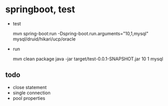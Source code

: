 

# springboot, test

- test

	mvn spring-boot:run -Dspring-boot.run.arguments="10,1,mysql"   mysql/druid/hikari/ucp/oracle
	
- run
	
	mvn clean package
	java -jar target/test-0.0.1-SNAPSHOT.jar 10 1 mysql

	
## todo
	
- close statement
- single connection
- pool properties


